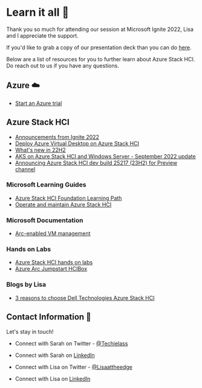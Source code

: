 
# Learn it all 📘

Thank you so much for attending our session at Microsoft Ignite 2022, Lisa and I appreciate the support.   

If you'd like to grab a copy of our presentation deck than you can do [here](https://github.com/weeyin83/Presentations/blob/main/2022/Ignite2022/AzureStackHCI-ConnectionZone-Lisa-Sarah.pptx).

Below are a list of resources for you to further learn about Azure Stack HCI.   Do reach out to us if you have any questions. 

## Azure ☁️
- [Start an Azure trial](https://azure.microsoft.com/free/?WT.mc_id=AZ-MVP-5004165)

## Azure Stack HCI 

- [Announcements from Ignite 2022](https://techcommunity.microsoft.com/t5/azure-stack-blog/what-s-new-for-azure-stack-hci-at-microsoft-ignite-2022/ba-p/3650949?WT.mc_id=AZ-MVP-5004165)
- [Deploy Azure Virtual Desktop on Azure Stack HCI](https://techcommunity.microsoft.com/t5/azure-stack-blog/workload-deployment-shouldn-t-be-different-on-cloud-amp-on/ba-p/3650070?WT.mc_id=AZ-MVP-5004165)
- [What's new in 22H2](https://learn.microsoft.com/azure-stack/hci/whats-new?WT.mc_id=AZ-MVP-5004737)
- [AKS on Azure Stack HCI and Windows Server - September 2022 update](https://techcommunity.microsoft.com/t5/azure-stack-blog/aks-on-azure-stack-hci-and-windows-server-september-2022-update/ba-p/3650525?WT.mc_id=AZ-MVP-5004165)
- [Announcing Azure Stack HCI dev build 25217 (23H2) for Preview channel](https://techcommunity.microsoft.com/t5/azure-stack-blog/announcing-azure-stack-hci-dev-build-25217-23h2-for-preview/ba-p/3650906?WT.mc_id=AZ-MVP-5004165)

### Microsoft Learning Guides
- [Azure Stack HCI Foundation Learning Path](https://learn.microsoft.com/training/paths/azure-stack-hci-foundations/?WT.mc_id=AZ-MVP-5004165)
- [Operate and maintain Azure Stack HCI](https://learn.microsoft.com/training/paths/operate-maintain-azure-stack-hci/?WT.mc_id=AZ-MVP-5004165)

### Microsoft Documentation
- [Arc-enabled VM management](https://learn.microsoft.com/azure-stack/hci/manage/azure-arc-enabled-virtual-machines?WT.mc_id=AZ-MVP-5004165)

### Hands on Labs
- [Azure Stack HCI hands on labs](https://github.com/DellGEOS/AzureStackHOLs)
- [Azure Arc Jumpstart HCIBox](https://azurearcjumpstart.io/azure_jumpstart_hcibox/)

### Blogs by Lisa
- [3 reasons to choose Dell Technologies Azure Stack HCI](https://lisaattheedge.com/2022/02/23/3-reasons-to-choose-dell-technologies-for-azure-stack-hci/)


## Contact Information 👋

Let's stay in touch! 

- Connect with Sarah on Twitter - [@Techielass](https://twitter.com/techielass)
- Connect with Sarah on [LinkedIn](https://in.linkedin.com/in/sazlean)

- Connect with Lisa on Twitter - [@Lisaattheedge](https://twitter.com/lisaattheedge)
- Connect with Lisa on [LinkedIn](https://www.linkedin.com/in/lisadawnclark/)

